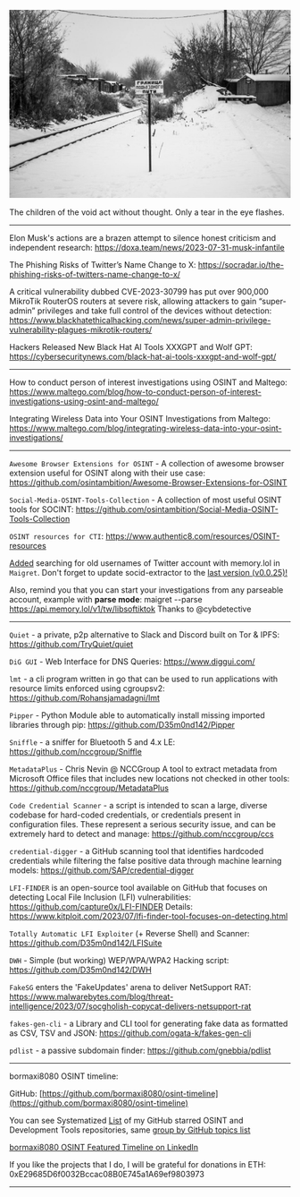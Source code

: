 ![alt text](img/18.jpg)

The children of the void act without thought. Only a tear in the eye flashes.

---

Elon Musk's actions are a brazen attempt to silence honest criticism and independent research: https://doxa.team/news/2023-07-31-musk-infantile

The Phishing Risks of Twitter’s Name Change to X: https://socradar.io/the-phishing-risks-of-twitters-name-change-to-x/

A critical vulnerability dubbed CVE-2023-30799 has put over 900,000 MikroTik RouterOS routers at severe risk, allowing attackers to gain “super-admin” privileges and take full control of the devices without detection: https://www.blackhatethicalhacking.com/news/super-admin-privilege-vulnerability-plagues-mikrotik-routers/

Hackers Released New Black Hat AI Tools XXXGPT and Wolf GPT: https://cybersecuritynews.com/black-hat-ai-tools-xxxgpt-and-wolf-gpt/

----

How to conduct person of interest investigations using OSINT and Maltego: https://www.maltego.com/blog/how-to-conduct-person-of-interest-investigations-using-osint-and-maltego/

Integrating Wireless Data into Your OSINT Investigations from Maltego: https://www.maltego.com/blog/integrating-wireless-data-into-your-osint-investigations/

----

```Awesome Browser Extensions for OSINT``` - A collection of awesome browser extension useful for OSINT along with their use case: https://github.com/osintambition/Awesome-Browser-Extensions-for-OSINT

```Social-Media-OSINT-Tools-Collection``` - A collection of most useful OSINT tools for SOCINT: https://github.com/osintambition/Social-Media-OSINT-Tools-Collection

```OSINT resources for CTI```: https://www.authentic8.com/resources/OSINT-resources

[Added](https://github.com/soxoj/maigret/commit/f5ca005766dcf073d4268284a48fbf3d716611cc) searching for old usernames of Twitter account with memory.lol in ```Maigret```.
Don't forget to update socid-extractor to the [last version (v0.0.25)!](https://github.com/soxoj/socid-extractor/commit/4503617d198219f72e27efbde60248166129b0d7)

Also, remind you that you can start your investigations from any parseable account, example with **parse mode**: maigret --parse https://api.memory.lol/v1/tw/libsoftiktok
Thanks to @cybdetective

----

```Quiet``` - a private, p2p alternative to Slack and Discord built on Tor & IPFS: https://github.com/TryQuiet/quiet

```DiG GUI``` - Web Interface for DNS Queries: https://www.diggui.com/

```lmt``` - a cli program written in go that can be used to run applications with resource limits enforced using cgroupsv2: https://github.com/Rohansjamadagni/lmt

```Pipper``` - Python Module able to automatically install missing imported libraries through pip: https://github.com/D35m0nd142/Pipper

```Sniffle``` - a sniffer for Bluetooth 5 and 4.x LE: https://github.com/nccgroup/Sniffle

```MetadataPlus``` - Chris Nevin @ NCCGroup A tool to extract metadata from Microsoft Office files that includes new locations not checked in other tools: https://github.com/nccgroup/MetadataPlus

```Code Credential Scanner``` - a script is intended to scan a large, diverse codebase for hard-coded credentials, or credentials present in configuration files. These represent a serious security issue, and can be extremely hard to detect and manage: https://github.com/nccgroup/ccs
 
```credential-digger``` - a GitHub scanning tool that identifies hardcoded credentials while filtering the false positive data through machine learning models: https://github.com/SAP/credential-digger

```LFI-FINDER``` is an open-source tool available on GitHub that focuses on detecting Local File Inclusion (LFI) vulnerabilities: https://github.com/capture0x/LFI-FINDER
Details: https://www.kitploit.com/2023/07/lfi-finder-tool-focuses-on-detecting.html

```Totally Automatic LFI Exploiter``` (+ Reverse Shell) and Scanner: https://github.com/D35m0nd142/LFISuite

```DWH``` - Simple (but working) WEP/WPA/WPA2 Hacking script: https://github.com/D35m0nd142/DWH

```FakeSG``` enters the 'FakeUpdates' arena to deliver NetSupport RAT: https://www.malwarebytes.com/blog/threat-intelligence/2023/07/socgholish-copycat-delivers-netsupport-rat

```fakes-gen-cli``` - a Library and CLI tool for generating fake data as formatted as CSV, TSV and JSON: https://github.com/ogata-k/fakes-gen-cli

```pdlist``` - a passive subdomain finder: https://github.com/gnebbia/pdlist

----

bormaxi8080 OSINT timeline:

GitHub: [https://github.com/bormaxi8080/osint-timeline](https://github.com/bormaxi8080/osint-timeline)

You can see Systematized [List](https://github.com/bormaxi8080/github-starred-repos-builder/blob/main/starred_repos.md) of my GitHub starred OSINT and Development Tools repositories, same [group by GitHub topics list](https://github.com/bormaxi8080/starred)

[bormaxi8080 OSINT Featured Timeline on LinkedIn](https://www.linkedin.com/in/osintech/details/featured/)

If you like the projects that I do, I will be grateful for donations in ETH: 0xE29685D6f0032Bccac08B0E745a1A69ef9803973

----

